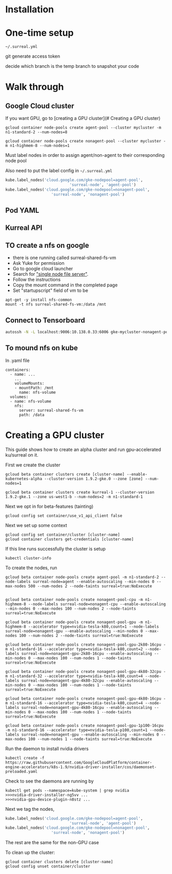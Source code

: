 # Installation


# One-time setup

`~/.surreal.yml`

git generate access token

decide which branch is the temp branch to snapshot your code

# Walk through

## Google Cloud cluster
If you want GPU, go to [creating a GPU cluster](# Creating a GPU cluster)
```
gcloud container node-pools create agent-pool --cluster mycluster -m n1-standard-2 --num-nodes=8

gcloud container node-pools create nonagent-pool --cluster mycluster -m n1-highmem-8 --num-nodes=1
```

Must label nodes in order to assign agent/non-agent to their corresponding node pool

Also need to put the label config in `~/.surreal.yml`

```python
kube.label_nodes('cloud.google.com/gke-nodepool=agent-pool',
                            'surreal-node', 'agent-pool')
kube.label_nodes('cloud.google.com/gke-nodepool=nonagent-pool',
                    'surreal-node', 'nonagent-pool')
```

## Pod YAML

## Kurreal API

## TO create a nfs on google
* there is one running called surreal-shared-fs-vm
* Ask Yuke for permission
* Go to google cloud launcher
* Search for ["single node file server"](https://console.cloud.google.com/launcher/details/click-to-deploy-images/singlefs).
* Follow the instructions
* Copy the mount command in the completed page
* Set "startupscript" field of vm to be
```
apt-get -y install nfs-common
mount -t nfs surreal-shared-fs-vm:/data /mnt
```

## Connect to Tensorboard

```bash
autossh -N -L localhost:9006:10.138.0.33:6006 gke-mycluster-nonagent-pool-0b0a9484-l3kg.us-west1-b.<gcloud-url>
```



## To mound nfs on kube
In .yaml file
```
containers:
  - name: ...
    ...
    volumeMounts:
    - mountPath: /mnt
      name: nfs-volume
  volumes:
  - name: nfs-volume
    nfs:
      server: surreal-shared-fs-vm
      path: /data
```

# Creating a GPU cluster
This guide shows how to create an alpha cluster and run gpu-accelerated ku/surreal on it.

First we create the cluster
```
gcloud beta container clusters create [cluster-name] --enable-kubernetes-alpha --cluster-version 1.9.2-gke.0 --zone [zone] --num-nodes=1
```
```
gcloud beta container clusters create kurreal-1 --cluster-version 1.9.2-gke.1 --zone us-west1-b --num-nodes=2 -m n1-standard-1
```

Next we opt in for beta-features (tainting)
```
gcloud config set container/use_v1_api_client false
```

Next we set up some context
```
gcloud config set container/cluster [cluster-name]
gcloud container clusters get-credentials [cluster-name]
```

If this line runs successfully the cluster is setup
```
kubectl cluster-info
```

To create the nodes, run
```
gcloud beta container node-pools create agent-pool -m n1-standard-2 --node-labels surreal-node=agent --enable-autoscaling --min-nodes 0 --max-nodes 500 --num-nodes 2 --node-taints surreal=true:NoExecute


gcloud beta container node-pools create nonagent-pool-cpu -m n1-highmem-8 --node-labels surreal-node=nonagent-cpu --enable-autoscaling --min-nodes 0 --max-nodes 100 --num-nodes 2 --node-taints surreal=true:NoExecute

gcloud beta container node-pools create nonagent-pool-gpu -m n1-highmem-8 --accelerator type=nvidia-tesla-k80,count=1 --node-labels surreal-node=nonagent-gpu --enable-autoscaling --min-nodes 0 --max-nodes 100 --num-nodes 2 --node-taints surreal=true:NoExecute

gcloud beta container node-pools create nonagent-pool-gpu-2k80-16cpu -m n1-standard-16 --accelerator type=nvidia-tesla-k80,count=2 --node-labels surreal-node=nonagent-gpu-2k80-16cpu --enable-autoscaling --min-nodes 0 --max-nodes 100 --num-nodes 1 --node-taints surreal=true:NoExecute

gcloud beta container node-pools create nonagent-pool-gpu-4k80-32cpu -m n1-standard-32 --accelerator type=nvidia-tesla-k80,count=4 --node-labels surreal-node=nonagent-gpu-4k80-32cpu --enable-autoscaling --min-nodes 0 --max-nodes 100 --num-nodes 1 --node-taints surreal=true:NoExecute

gcloud beta container node-pools create nonagent-pool-gpu-4k80-16cpu -m n1-standard-16 --accelerator type=nvidia-tesla-k80,count=4 --node-labels surreal-node=nonagent-gpu-4k80-16cpu --enable-autoscaling --min-nodes 0 --max-nodes 100 --num-nodes 1 --node-taints surreal=true:NoExecute

gcloud beta container node-pools create nonagent-pool-gpu-1p100-16cpu -m n1-standard-16 --accelerator type=nvidia-tesla-p100,count=1 --node-labels surreal-node=nonagent-gpu --enable-autoscaling --min-nodes 0 --max-nodes 100 --num-nodes 1 --node-taints surreal=true:NoExecute
```

Run the daemon to install nvidia drivers
```
kubectl create -f https://raw.githubusercontent.com/GoogleCloudPlatform/container-engine-accelerators/k8s-1.9/nvidia-driver-installer/cos/daemonset-preloaded.yaml
```

Check to see the daemons are running by 
```
kubectl get pods --namespace=kube-system | grep nvidia
>>>nvidia-driver-installer-ng5vv ...
>>>nvidia-gpu-device-plugin-n8stz ...
```

Next we tag the nodes, 
```python
kube.label_nodes('cloud.google.com/gke-nodepool=agent-pool',
                            'surreal-node', 'agent-pool')
kube.label_nodes('cloud.google.com/gke-nodepool=nonagent-pool',
                    'surreal-node', 'nonagent-pool')
```
The rest are the same for the non-GPU case

To clean up the cluster:
```
gcloud container clusters delete [cluster-name]
gcloud config unset container/cluster
```